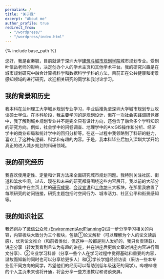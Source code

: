 ```yaml
---
permalink: /
title: "关于我"
excerpt: "About me"
author_profile: true
redirect_from: 
  - "/wordpress/"
  - "/wordpress/index.html"
---
```


{% include base_path %}

您好，我是崔秦毓，目前就读于深圳大学[建筑与城市规划学院](https://saup.szu.edu.cn/)城市规划专业。受到叶信岳老师的影响，决定创办个人的学术主页和其他学术平台。我的研究兴趣是在城市规划研究中融合计算机科学和数据科学学科的方法，目前正在公共健康和街景感知领域的进行研究，欢迎相关研究的同学和我讨论学习。

## 我的背景和历史
我本科在兰州理工大学城乡规划专业学习，毕业后推免至深圳大学城市规划专业攻读硕士学位。在本科阶段，我主要学习的是规划设计，但在一次社会实践调研竞赛中，我了解到城乡规划专业并不是完全只有设计方向，还包含了融合多个学科知识的研究方向。例如，社会学中的问卷调查、地理学中的ArcGIS操作和分析、经济学中的商业布局和统计学中的回归分析等。在这一过程中我领略到了科研的魅力，喜欢上了这种有逻辑、科学和有趣的内容。于是，我本科毕业后加入深圳大学开始真正的进入城乡规划的科研领域。

## 我的研究经历
我喜欢使用定性、定量和计算方法来全面研究城市规划问题。我特别关注社区、街道和滨水空间，过去、现在和未来的研究都将围绕这些内容展开。我以前的大部分工作都集中在主页上栏的[研究成果](https://cuiqinyu.github.io/publications/)、[会议宣讲](https://cuiqinyu.github.io/talks/)和[工作坊](https://cuiqinyu.github.io/portfolio/)三大板块，在那里我放置了每项研究的访问链接，研究主题包括时空间行为、城市活力、社区公平和街景感知等。

## 我的知识社区
我还创办了[微信公众号 (EnvironmentAndPlanningQ)](https://mp.weixin.qq.com/s?__biz=MzkxOTQyMTQ5Ng==&mid=2247483998&idx=1&sn=106316350c1dd61b34a2a4a3c67c6b58&chksm=c1a31509f6d49c1f35bff72fd8c54b29a9d7eb341666f660343f11f9c5029016ebcb664d69f3#rd)进一步分享学习相关的内容，内容板块大致分为三个板块，包括①论文解析（可以理解为个人的论文读后感）、优秀论文推介（和前者类似，但这种一般都是别人发好的，我只负责转载）、讲座分享（转发我看到且认为有趣的讲座，并在讲座后更新文章对讲座内容进行图文分享）、②专业学习科普（分享一些个人在学习过程中觉得基础和重要的内容，温故而知新的同时也可以分享给更多人）和③学长学姐经验访谈（采访一些本专业但不同方向的同学，希望他们的经历可以帮助到低年级迷茫的同学）。哔哩哔哩的个人主页未来也将开通，将会分享一些方法教程和访谈录屏。
